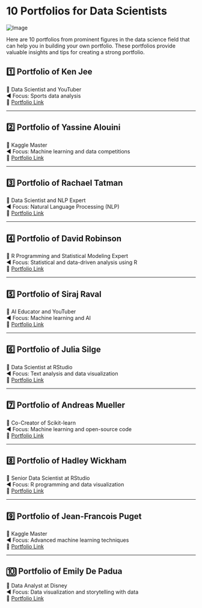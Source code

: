 # 10 Portfolios for Data Scientists
![Image](https://github.com/user-attachments/assets/5fec0742-76f2-4537-a272-de8aecbd0e3c)

Here are 10 portfolios from prominent figures in the data science field that can help you in building your own portfolio. These portfolios provide valuable insights and tips for creating a strong portfolio.

## 1️⃣ Portfolio of Ken Jee
📄 Data Scientist and YouTuber  
◀️ Focus: Sports data analysis  
🔗 [Portfolio Link](https://github.com/PlayingNumbers)

---

## 2️⃣ Portfolio of Yassine Alouini
📄 Kaggle Master  
◀️ Focus: Machine learning and data competitions  
🔗 [Portfolio Link](https://kaggle.com/yassinealouini)

---

## 3️⃣ Portfolio of Rachael Tatman
📄 Data Scientist and NLP Expert  
◀️ Focus: Natural Language Processing (NLP)  
🔗 [Portfolio Link](http://rctatman.com/)

---

## 4️⃣ Portfolio of David Robinson
📄 R Programming and Statistical Modeling Expert  
◀️ Focus: Statistical and data-driven analysis using R  
🔗 [Portfolio Link](https://github.com/dgrtwo)

---

## 5️⃣ Portfolio of Siraj Raval
📄 AI Educator and YouTuber  
◀️ Focus: Machine learning and AI  
🔗 [Portfolio Link](https://github.com/llSourcell)

---

## 6️⃣ Portfolio of Julia Silge
📄 Data Scientist at RStudio  
◀️ Focus: Text analysis and data visualization  
🔗 [Portfolio Link](https://github.com/juliasilge)

---

## 7️⃣ Portfolio of Andreas Mueller
📄 Co-Creator of Scikit-learn  
◀️ Focus: Machine learning and open-source code  
🔗 [Portfolio Link](https://github.com/amueller)

---

## 8️⃣ Portfolio of Hadley Wickham
📄 Senior Data Scientist at RStudio  
◀️ Focus: R programming and data visualization  
🔗 [Portfolio Link](https://github.com/hadley)

---

## 9️⃣ Portfolio of Jean-Francois Puget
📄 Kaggle Master  
◀️ Focus: Advanced machine learning techniques  
🔗 [Portfolio Link](https://kaggle.com/cpmpml)

---

## 🔟 Portfolio of Emily De Padua
📄 Data Analyst at Disney  
◀️ Focus: Data visualization and storytelling with data  
🔗 [Portfolio Link](https://public.tableau.com/app/profile/emily.de.padua/vizzes)
